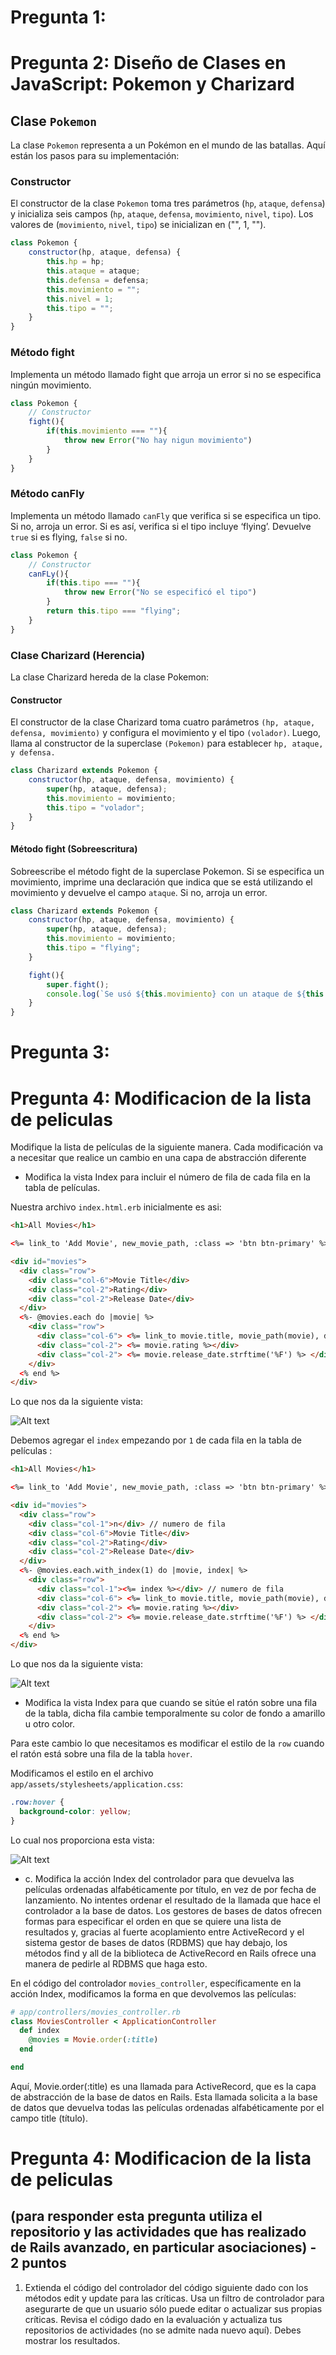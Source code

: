 # Pregunta 1:  
# Pregunta 2: Diseño de Clases en JavaScript: Pokemon y Charizard

## Clase `Pokemon`

La clase `Pokemon` representa a un Pokémon en el mundo de las batallas. Aquí están los pasos para su implementación:

### Constructor

El constructor de la clase `Pokemon` toma tres parámetros (`hp`, `ataque`, `defensa`) y inicializa seis campos (`hp`, `ataque`, `defensa`, `movimiento`, `nivel`, `tipo`). Los valores de (`movimiento`, `nivel`, `tipo`) se inicializan en ("", 1, "").

```javascript
class Pokemon {
    constructor(hp, ataque, defensa) {
        this.hp = hp;
        this.ataque = ataque;
        this.defensa = defensa;
        this.movimiento = "";
        this.nivel = 1;
        this.tipo = "";
    }
}
```
### Método fight
Implementa un método llamado fight que arroja un error si no se especifica ningún movimiento.

```javascript
class Pokemon {
    // Constructor
    fight(){
        if(this.movimiento === ""){
            throw new Error("No hay nigun movimiento")
        }
    }
}
```

### Método canFly
Implementa un método llamado `canFly` que verifica si se especifica un tipo. Si no, arroja un error. Si es así, verifica si el tipo incluye ‘flying’. Devuelve `true` si es flying, ``false`` si no.

```javascript
class Pokemon {
    // Constructor
    canFLy(){
        if(this.tipo === ""){
            throw new Error("No se especificó el tipo")
        }
        return this.tipo === "flying";
    }
}
```

### Clase Charizard (Herencia)
La clase Charizard hereda de la clase Pokemon:

#### Constructor
El constructor de la clase Charizard toma cuatro parámetros ``(hp, ataque, defensa, movimiento)`` y configura el movimiento y el tipo ``(volador)``. Luego, llama al constructor de la superclase ``(Pokemon)`` para establecer ``hp, ataque, y defensa.``

```javascript
class Charizard extends Pokemon {
    constructor(hp, ataque, defensa, movimiento) {
        super(hp, ataque, defensa);
        this.movimiento = movimiento;
        this.tipo = "volador";
    }
}
```
#### Método fight (Sobreescritura)
Sobreescribe el método fight de la superclase Pokemon. Si se especifica un movimiento, imprime una declaración que indica que se está utilizando el movimiento y devuelve el campo ``ataque``. Si no, arroja un error.

```javascript
class Charizard extends Pokemon {
    constructor(hp, ataque, defensa, movimiento) {
        super(hp, ataque, defensa);
        this.movimiento = movimiento;
        this.tipo = "flying";
    }

    fight(){
        super.fight();
        console.log(`Se usó ${this.movimiento} con un ataque de ${this.ataque}`)
    }
}
```
# Pregunta 3:
# Pregunta 4: Modificacion de la lista de peliculas

Modifique la lista de películas de la siguiente manera. Cada modificación va a necesitar que realice un cambio en una capa de abstracción diferente
- Modifica la vista Index para incluir el número de fila de cada fila en la tabla de películas.

Nuestra archivo `index.html.erb` inicialmente es asi:

```html
<h1>All Movies</h1>

<%= link_to 'Add Movie', new_movie_path, :class => 'btn btn-primary' %>

<div id="movies">
  <div class="row">
    <div class="col-6">Movie Title</div>
    <div class="col-2">Rating</div>
    <div class="col-2">Release Date</div>
  </div>
  <%- @movies.each do |movie| %>
    <div class="row">
      <div class="col-6"> <%= link_to movie.title, movie_path(movie), data: { method: 'get' } %> </div>
      <div class="col-2"> <%= movie.rating %></div>
      <div class="col-2"> <%= movie.release_date.strftime('%F') %> </div>
    </div>
  <% end %>
</div>
```
Lo que nos da la siguiente vista:

![Alt text](image-1.png)

Debemos agregar el `index` empezando por `1` de cada fila en la tabla de películas :

```html
<h1>All Movies</h1>

<%= link_to 'Add Movie', new_movie_path, :class => 'btn btn-primary' %>

<div id="movies">
  <div class="row">
    <div class="col-1">n</div> // numero de fila
    <div class="col-6">Movie Title</div>
    <div class="col-2">Rating</div>
    <div class="col-2">Release Date</div>
  </div>
  <%- @movies.each.with_index(1) do |movie, index| %>
    <div class="row">
      <div class="col-1"><%= index %></div> // numero de fila
      <div class="col-6"> <%= link_to movie.title, movie_path(movie), data: { method: 'get' } %> </div>
      <div class="col-2"> <%= movie.rating %></div>
      <div class="col-2"> <%= movie.release_date.strftime('%F') %> </div>
    </div>
  <% end %>
</div>
```

Lo que nos da la siguiente vista:

![Alt text](image.png)
- Modifica la vista Index para que cuando se sitúe el ratón sobre una fila de la tabla, dicha fila cambie temporalmente su color de fondo a amarillo u otro color.

Para este cambio lo que necesitamos es modificar el estilo de la `row` cuando el ratón está sobre una fila de la tabla `hover`.

Modificamos el estilo en el archivo `app/assets/stylesheets/application.css`:

```css
.row:hover {
  background-color: yellow;
}
```

Lo cual nos proporciona esta vista:

![Alt text](image-2.png)

- c.	Modifica la acción Index del controlador para que devuelva las películas ordenadas alfabéticamente por título, en vez de por fecha de lanzamiento. No intentes ordenar el resultado de la llamada que hace el controlador a la base de datos. Los gestores de bases de datos ofrecen formas para especificar el orden en que se quiere una lista de resultados y, gracias al fuerte acoplamiento entre ActiveRecord y el sistema gestor de bases de datos (RDBMS) que hay debajo, los métodos find y all de la biblioteca de ActiveRecord en Rails ofrece una manera de pedirle al RDBMS que haga esto.

En el código del controlador `movies_controller`, específicamente en la acción Index, modificamos la forma en que devolvemos las películas:

```ruby
# app/controllers/movies_controller.rb
class MoviesController < ApplicationController
  def index
    @movies = Movie.order(:title)
  end

end
```
Aquí, Movie.order(:title) es una llamada para ActiveRecord, que es la capa de abstracción de la base de datos en Rails. Esta llamada solicita a la base de datos que devuelva todas las películas ordenadas alfabéticamente por el campo title (título).

# Pregunta 4: Modificacion de la lista de peliculas 
## (para responder esta pregunta utiliza el repositorio y las actividades que has realizado de Rails avanzado, en particular asociaciones) - 2 puntos

1.	Extienda el código del controlador del código siguiente dado con los métodos edit y update para las críticas. Usa un filtro de controlador para asegurarte de que un usuario sólo puede editar o actualizar sus propias críticas. Revisa el código dado en la evaluación y actualiza tus repositorios de actividades (no se admite nada nuevo aquí). Debes mostrar los resultados. 






